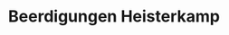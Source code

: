 ---
title: "Beerdigungen Heisterkamp"
url: /oberhausen/beerdigungen-heisterkamp/
shop: Bestattungen
---